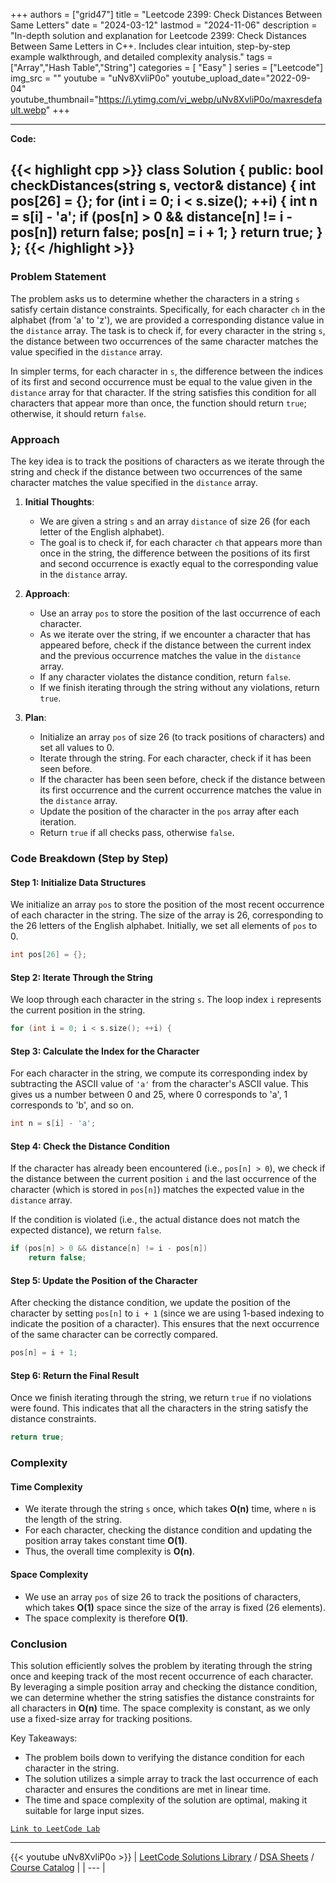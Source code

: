 
+++
authors = ["grid47"]
title = "Leetcode 2399: Check Distances Between Same Letters"
date = "2024-03-12"
lastmod = "2024-11-06"
description = "In-depth solution and explanation for Leetcode 2399: Check Distances Between Same Letters in C++. Includes clear intuition, step-by-step example walkthrough, and detailed complexity analysis."
tags = ["Array","Hash Table","String"]
categories = [
    "Easy"
]
series = ["Leetcode"]
img_src = ""
youtube = "uNv8XvliP0o"
youtube_upload_date="2022-09-04"
youtube_thumbnail="https://i.ytimg.com/vi_webp/uNv8XvliP0o/maxresdefault.webp"
+++



---
**Code:**

{{< highlight cpp >}}
class Solution {
public:
  bool checkDistances(string s, vector<int>& distance) {
    int pos[26] = {};
    for (int i = 0; i < s.size(); ++i) {
        int n = s[i] - 'a';
        if (pos[n] > 0 && distance[n] != i - pos[n])
            return false;
        pos[n] = i + 1;
    }
    return true;
  }
};
{{< /highlight >}}
---

### Problem Statement

The problem asks us to determine whether the characters in a string `s` satisfy certain distance constraints. Specifically, for each character `ch` in the alphabet (from 'a' to 'z'), we are provided a corresponding distance value in the `distance` array. The task is to check if, for every character in the string `s`, the distance between two occurrences of the same character matches the value specified in the `distance` array.

In simpler terms, for each character in `s`, the difference between the indices of its first and second occurrence must be equal to the value given in the `distance` array for that character. If the string satisfies this condition for all characters that appear more than once, the function should return `true`; otherwise, it should return `false`.

### Approach

The key idea is to track the positions of characters as we iterate through the string and check if the distance between two occurrences of the same character matches the value specified in the `distance` array.

1. **Initial Thoughts**:
   - We are given a string `s` and an array `distance` of size 26 (for each letter of the English alphabet).
   - The goal is to check if, for each character `ch` that appears more than once in the string, the difference between the positions of its first and second occurrence is exactly equal to the corresponding value in the `distance` array.
   
2. **Approach**:
   - Use an array `pos` to store the position of the last occurrence of each character.
   - As we iterate over the string, if we encounter a character that has appeared before, check if the distance between the current index and the previous occurrence matches the value in the `distance` array.
   - If any character violates the distance condition, return `false`.
   - If we finish iterating through the string without any violations, return `true`.

3. **Plan**:
   - Initialize an array `pos` of size 26 (to track positions of characters) and set all values to 0.
   - Iterate through the string. For each character, check if it has been seen before.
   - If the character has been seen before, check if the distance between its first occurrence and the current occurrence matches the value in the `distance` array.
   - Update the position of the character in the `pos` array after each iteration.
   - Return `true` if all checks pass, otherwise `false`.

### Code Breakdown (Step by Step)

#### Step 1: Initialize Data Structures

We initialize an array `pos` to store the position of the most recent occurrence of each character in the string. The size of the array is 26, corresponding to the 26 letters of the English alphabet. Initially, we set all elements of `pos` to 0.

```cpp
int pos[26] = {};
```

#### Step 2: Iterate Through the String

We loop through each character in the string `s`. The loop index `i` represents the current position in the string.

```cpp
for (int i = 0; i < s.size(); ++i) {
```

#### Step 3: Calculate the Index for the Character

For each character in the string, we compute its corresponding index by subtracting the ASCII value of `'a'` from the character's ASCII value. This gives us a number between 0 and 25, where 0 corresponds to 'a', 1 corresponds to 'b', and so on.

```cpp
int n = s[i] - 'a';
```

#### Step 4: Check the Distance Condition

If the character has already been encountered (i.e., `pos[n] > 0`), we check if the distance between the current position `i` and the last occurrence of the character (which is stored in `pos[n]`) matches the expected value in the `distance` array.

If the condition is violated (i.e., the actual distance does not match the expected distance), we return `false`.

```cpp
if (pos[n] > 0 && distance[n] != i - pos[n])
    return false;
```

#### Step 5: Update the Position of the Character

After checking the distance condition, we update the position of the character by setting `pos[n]` to `i + 1` (since we are using 1-based indexing to indicate the position of a character). This ensures that the next occurrence of the same character can be correctly compared.

```cpp
pos[n] = i + 1;
```

#### Step 6: Return the Final Result

Once we finish iterating through the string, we return `true` if no violations were found. This indicates that all the characters in the string satisfy the distance constraints.

```cpp
return true;
```

### Complexity

#### Time Complexity

- We iterate through the string `s` once, which takes **O(n)** time, where `n` is the length of the string.
- For each character, checking the distance condition and updating the position array takes constant time **O(1)**.
- Thus, the overall time complexity is **O(n)**.

#### Space Complexity

- We use an array `pos` of size 26 to track the positions of characters, which takes **O(1)** space since the size of the array is fixed (26 elements).
- The space complexity is therefore **O(1)**.

### Conclusion

This solution efficiently solves the problem by iterating through the string once and keeping track of the most recent occurrence of each character. By leveraging a simple position array and checking the distance condition, we can determine whether the string satisfies the distance constraints for all characters in **O(n)** time. The space complexity is constant, as we only use a fixed-size array for tracking positions.

Key Takeaways:
- The problem boils down to verifying the distance condition for each character in the string.
- The solution utilizes a simple array to track the last occurrence of each character and ensures the conditions are met in linear time.
- The time and space complexity of the solution are optimal, making it suitable for large input sizes.

[`Link to LeetCode Lab`](https://leetcode.com/problems/check-distances-between-same-letters/description/)

---
{{< youtube uNv8XvliP0o >}}
| [LeetCode Solutions Library](https://grid47.xyz/leetcode/) / [DSA Sheets](https://grid47.xyz/sheets/) / [Course Catalog](https://grid47.xyz/courses/) |
| --- |
